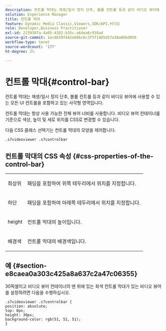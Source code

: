 ```yaml
---
description: 컨트롤 막대는 재생/일시 정지 단추, 볼륨 컨트롤 등과 같이 비디오 뷰어에 사용할 수 있는 모든 UI 컨트롤을 포함하고 있는 사각형 영역입니다.
solution: Experience Manager
title: 컨트롤 막대
feature: Dynamic Media Classic,Viewers,SDK/API,비디오
role: Developer,Business Practitioner
exl-id: 2239307a-4a05-4392-b35c-a64ea6c938ad
source-git-commit: 1ec8b59f442eb96c6c3f5f1405d57a38a86bd056
workflow-type: tm+mt
source-wordcount: '177'
ht-degree: 2%

---
```


# 컨트롤 막대{#control-bar}

컨트롤 막대는 재생/일시 정지 단추, 볼륨 컨트롤 등과 같이 비디오 뷰어에 사용할 수 있는 모든 UI 컨트롤을 포함하고 있는 사각형 영역입니다.

<!--<a id="section_061E550C1C1D4DB2BD663A898895B38C"></a>-->

컨트롤 막대는 항상 사용 가능한 전체 뷰어 너비를 사용합니다. 비디오 뷰어 컨테이너를 기준으로 색상, 높이 및 세로 위치를 CSS로 변경할 수 있습니다.

다음 CSS 클래스 선택기는 컨트롤 막대의 모양을 제어합니다.

```
.s7videoviewer .s7controlbar
```

## 컨트롤 막대의 CSS 속성 {#css-properties-of-the-control-bar}

<table id="table_C48C56E696304C9BAFEE71BA9EA9A174"> 
 <tbody> 
  <tr> 
   <td colname="col1"> <p> <span class="codeph"> 최상위 </span> </p> </td> 
   <td colname="col2"> <p>패딩을 포함하여 위쪽 테두리에서 위치를 지정합니다. </p> </td> 
  </tr> 
  <tr> 
   <td colname="col1"> <p> <span class="codeph"> 하단 </span> </p> </td> 
   <td colname="col2"> <p> 패딩을 포함하여 아래쪽 테두리에서 위치를 지정합니다. </p> </td> 
  </tr> 
  <tr> 
   <td colname="col1"> <p> <span class="codeph"> height </span> </p> </td> 
   <td colname="col2"> <p>컨트롤 막대의 높이입니다. </p> </td> 
  </tr> 
  <tr> 
   <td colname="col1"> <p> <span class="codeph"> 배경색  </span> </p> </td> 
   <td colname="col2"> <p>컨트롤 막대의 배경색입니다. </p> </td> 
  </tr> 
 </tbody> 
</table>

## 예 {#section-e8caea0a303c425a8a637c2a47c06355}

30픽셀이고 비디오 뷰어 컨테이너의 맨 위에 있는 회색 컨트롤 막대가 있는 비디오 뷰어를 설정하려면 다음을 수행하십시오.

```
.s7videoviewer .s7controlbar {  
position: absolute; 
top: 0px; 
height: 30px; 
background-color: rgb(51, 51, 51); 
}
```

